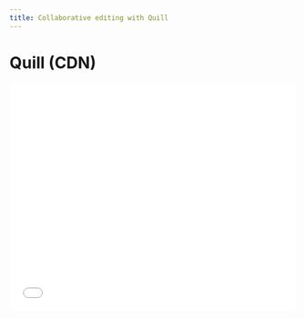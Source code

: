 ```yaml
---
title: Collaborative editing with Quill
---
```


# Quill (CDN)

<iframe src="/demos/quill.html" style="background-color: white; border-radius: 8px;" width="100%" height="400" frameborder="0" />
